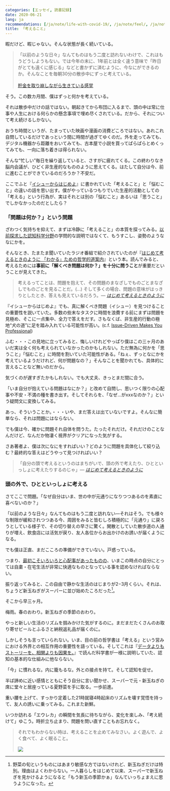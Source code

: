 ```yaml
---
categories: [エッセイ, 読書記録]
date: 2020-06-21
lang: ja
recommendations: [/ja/note/life-with-covid-19/, /ja/note/feel/, /ja/note/cognitive-science-and-behavioral-economics/]
title: 「考えること」
---
```


暇だけど、暇じゃない。そんな状態が長く続いている。

> 「以前のような日々」なんてものはもう二度と訪れないわけで、これはもうどうしようもない。では今年の末に、1年前とは全く違う意味で「昨日がとても遠くに感じる」などと書かずに済むように、今なにができるのか。そんなことを毎朝30分の散歩中にずっと考えている。<br><br>[貯金を取り崩しながら生きている感覚](/ja/note/life-with-covid-19/)

そう。この数カ月間、僕はずっと何かを考えている。

それは散歩中だけの話ではない。朝起きてから布団に入るまで、頭の中は常に仕事や人生における何らかの懸念事項で埋め尽くされている。だから、それについて考え続けるしかない。

おうち時間というが、たまっていた映画や漫画の消費どころではない。あれこれ自問しているだけであっという間に時間が過ぎてゆくのだ。外を走ってみても、デジタル機器から距離をおいてみても、古本屋で小説を買ってぱらぱらとめくってみても、一向に落ち着きは得られない。

そんな“忙しい”毎日を繰り返していると、さすがに疲れてくる。この終わりなき脳内会議が、ひどく非生産的なもののように思えてくる。はたして自分は今、前に進むことができているのだろうか？不安だ。

ここでふと『[イシューからはじめよ](https://amzn.to/2CseBBj)』に書かれていた「考えること」と「悩むこと」の違いの話を思い出す。僕がやっているつもりでいた生産的活動としての「考える」という行為が、実はそれとは別の「悩むこと」あるいは「思うこと」でしかなかったのだとしたら？

### 「問題は何か？」という問題

ざわつく気持ちを抑えて、まずは冷静に「考えること」の本質を探ってみる。[以前探求した認知科学分野](/ja/note/cognitive-science-and-behavioral-economics/)の学問的な説明ではなくて、もうすこし、姿勢のようななにかを。

そんなとき、たまたま聞いていたラジオ番組で紹介されていたのが『[はじめて考えるときのように 「わかる」ための哲学的道案内](https://amzn.to/37snlmm)』という本。読んでみると、考えるためには**事前に「解くべき問題は何か？」を十分に問うこと**が重要だということが見えてきた。

> 考えるってことは、問題を抱えて、その問題のまなざしでものごとまなざしでものごとを見ることだ。(...) そして多くの場合、問題の意味がはっきりとしたとき、答えも見えているだろう。*&mdash; [はじめて考えるときのように](https://amzn.to/37snlmm)*

『イシューからはじめよ』でも、真に解くべき問題（イシュー）を見つけることの重要性を説いていた。多数の些末なタスクに時間を浪費する前にまずは問題を見極め、そこに一点集中、全力で答えをだす。さもなくば、非生産的行動の極地“犬の道”に足を踏み入れている可能性が高い。(c.f. [Issue-Driven Makes You Professional](/note/issue-driven/))

ふむ・・・この見地に立ってみると、悔しいけれどやっぱり僕はこの三ヶ月のあいだ実は全く何も考えられていなかったのかもしれない。ただ無為に何かを「思うこと」「悩むこと」に時間を割いていた可能性がある。「ねぇ、ずっとなにかを考えているようだけれど、何が問題なの？」そんなことを聞かれても、具体的に言えることなど無いのだから。

気づくのが遅すぎたかもしれない。でも大丈夫、きっとまだ間に合う。

「いま自分が抱えている問題はなにか？」と改めて自問し、思いつく限りの心配事や不安・不満の種を書き出す。そしてそれらを、「なぜ...がxxxなのか？」という疑問文に変換してみる。

あっ、そういうことか。・・・いや、まだ答えは出ていないですよ。そんなに簡単なら、それは問題にはならない。

でも僕は今、確かに問題それ自体を問うた。たったそれだけ。それだけのことなんだけど、なんだか物凄く視界がクリアになった気がする。

さあ著者よ、僕は次になにをすればいい？どのように問題を具体化して絞り込む？最終的な答えはどうやって見つければいい？

> 「自分の頭で考えるというのはまちがいで、頭の外で考えたり、ひとといっしょに考えたりするのじゃ」*&mdash; [はじめて考えるときのように](https://amzn.to/37snlmm)*

### 頭の外で、ひとといっしょに考える

さてここで問題。「なぜ自分はいま、世の中が元通りになりつつあるのを素直に喜べないのか？」

「以前のような日々」なんてものはもう二度と訪れない&mdash;それはそう。でも様々な制限が緩和されつつある今、周囲をみると皆むしろ積極的に「元通り」に戻ろうとしている様子で、その切り替えの早さに驚く。閑散としていた散歩道の人通りが増え、飲食店には活気が戻り、友人各位からお出かけのお誘いが届くようになる。

でも僕は正直、まだこころの準備ができていない。戸惑っている。

つまり、[最初こそいろいろと心配事があったものの](/ja/note/life-with-covid-19/)、いまこの時点の自分にとっては自粛・在宅生活が非常に快適なものとなっている事を認めなければならない。

振り返ってみると、この自由で静かな生活のはじまりが2−3月くらい。それは、ちょうど新玉ねぎがスーパーに並び始めたころだった[^1]。

そこから早三ヶ月。

梅雨。春のおわり。新玉ねぎの季節のおわり。

やっと新しい生活のリズムを掴みかけた気がするのに。まだまだたくさんのお取り寄せビールとふるさと納税返礼品が届くのに。

しかしそうも言っていられない。いま、目の前の哲学書は「考える」という営みにおける外界との相互作用の重要性を語っている。そしてこれは『[データよりもストーリーを、相関よりも因果を。](/ja/note/cognitive-science-and-behavioral-economics/)』で読んだ科学書が一様に説明していた、認知の基本的な仕組みに他ならない。

「今」に慣れるな。内に籠もるな。外との接点を持て。そして認知を促せ。

半ば諦めに近い感情とともにそう自分に言い聞かせ、スーパーで元・新玉ねぎの席に堂々と居座っている夏野菜を手に取る。一歩前進。

重い腰を上げて、すっかり定着した21時就寝4時起床のリズムを壊す覚悟を持って、友人の誘いに乗ってみる。これまた新鮮。

いつか訪れる「エウレカ」の瞬間を気長に待ちながら、変化を楽しみ、「考え続けて」ゆこう。時折立ち止まり、問題を問い直すこともお忘れなく。

> それでもわからない時は、考えることを止めてみなさい。よく遊んで、よく食べて、よく眠ること。<br/><br/><a href="https://www.amazon.co.jp/%E3%83%9A%E3%83%B3%E3%82%AE%E3%83%B3%E3%83%BB%E3%83%8F%E3%82%A4%E3%82%A6%E3%82%A7%E3%82%A4-Blu-ray-%E3%82%B9%E3%82%BF%E3%83%B3%E3%83%80%E3%83%BC%E3%83%89%E3%82%A8%E3%83%87%E3%82%A3%E3%82%B7%E3%83%A7%E3%83%B3-%E5%8C%97-%E9%A6%99%E9%82%A3/dp/B07JWMZ2KN/ref=as_li_ss_il?__mk_ja_JP=%E3%82%AB%E3%82%BF%E3%82%AB%E3%83%8A&dchild=1&keywords=%E3%83%9A%E3%83%B3%E3%82%AE%E3%83%B3%E3%83%BB%E3%83%8F%E3%82%A4%E3%82%A6%E3%82%A7%E3%82%A4&qid=1592720860&sr=8-10&linkCode=li2&tag=takuti-22&linkId=76167ac068141dc2742d51510020aba0&language=ja_JP" target="_blank"><img border="0" src="//ws-fe.amazon-adsystem.com/widgets/q?_encoding=UTF8&ASIN=B07JWMZ2KN&Format=_SL160_&ID=AsinImage&MarketPlace=JP&ServiceVersion=20070822&WS=1&tag=takuti-22&language=ja_JP" ></a><img src="https://ir-jp.amazon-adsystem.com/e/ir?t=takuti-22&language=ja_JP&l=li2&o=9&a=B07JWMZ2KN" width="1" height="1" border="0" alt="" style="border:none !important; margin:0px !important;" />

[^1]: 野菜の旬というものにはあまり敏感な方ではないけれど、新玉ねぎだけは特別。理由はよくわからない。一人暮らしをはじめて以来、スーパーで新玉ねぎを見かけるようになると「もう新玉の季節かぁ」なんていっちょまえに思うようになった。